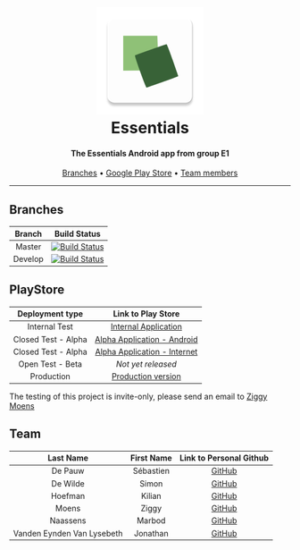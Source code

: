 <h1 align="center">
  <br>
  <img src="app/src/main/res/mipmap-xxxhdpi/ic_launcher.png" alt="Essentials Logo"></a>
  <br>
  Essentials
</h1>

<h4 align="center">The Essentials Android app from group E1</h4>
      
<p align="center">
  <a href="#branches">Branches</a> •
  <a href="#playstore">Google Play Store</a> •
  <a href="#team">Team members</a>
</p>

---

## Branches
| Branch | Build Status |
|:--------:|:--------------:|
| Master | [![Build Status](https://travis-ci.com/HoGent-Projecten3/projecten3-2021-android-e1.svg?token=ZptN7dYr3oqE3NaSygUS&branch=master)](https://travis-ci.com/HoGent-Projecten3/projecten3-2021-android-e1)|
| Develop | [![Build Status](https://travis-ci.com/HoGent-Projecten3/projecten3-2021-android-e1.svg?token=ZptN7dYr3oqE3NaSygUS&branch=develop)](https://travis-ci.com/HoGent-Projecten3/projecten3-2021-android-e1)|

## PlayStore
| Deployment type | Link to Play Store |
|:--------:|:--------------:|
| Internal Test | [Internal Application](https://play.google.com/apps/internaltest/4699091103202247905) |
| Closed Test - Alpha | [Alpha Application - Android](https://play.google.com/store/apps/details?id=com.hogentessentials1.essentials) |
| Closed Test - Alpha | [Alpha Application - Internet](https://play.google.com/apps/testing/com.hogentessentials1.essentials) |
| Open Test - Beta | *Not yet released* |
| Production | [Production version](https://play.google.com/store/apps/details?id=com.hogentessentials1.essentials) |

The testing of this project is invite-only, please send an email to [Ziggy Moens](mailto:ziggy.moens@student.hogent.be?SUBJECT=Essentials%20E1:%20I%20want%20to%20become%20a%20tester!)

## Team
| Last Name | First Name | Link to Personal Github|
|:--------:|:--------:|:--------------:|
| De Pauw |Sébastien | [GitHub](https://github.com/SebastienDePauw) |
| De Wilde |Simon | [GitHub](https://github.com/Simon-De-Wilde) |
| Hoefman |Kilian | [GitHub](https://github.com/KilianHoefman) |
| Moens |Ziggy | [GitHub](https://github.com/ziggymoens) |
| Naassens |Marbod | [GitHub](https://github.com/MarbodNaassens)|
| Vanden Eynden Van Lysebeth |Jonathan |[GitHub](https://github.com/JonathanVandenEynden) |
